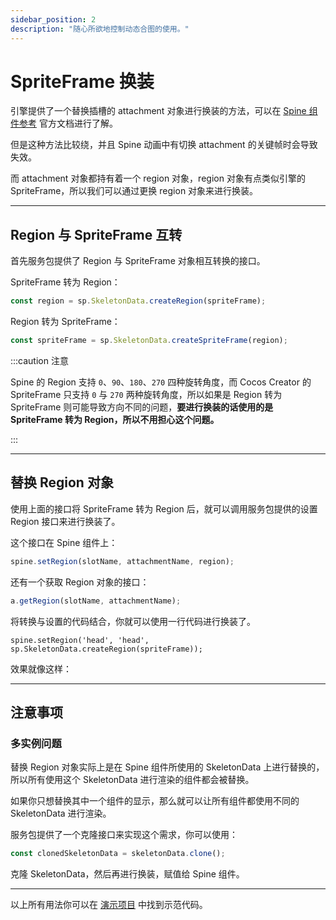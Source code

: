 ```yaml
---
sidebar_position: 2
description: "随心所欲地控制动态合图的使用。"
---
```


# SpriteFrame 换装

引擎提供了一个替换插槽的 attachment 对象进行换装的方法，可以在 [Spine 组件参考](https://docs.cocos.com/creator/2.4/manual/zh/components/spine.html) 官方文档进行了解。

但是这种方法比较绕，并且 Spine 动画中有切换 attachment 的关键帧时会导致失效。

而 attachment 对象都持有着一个 region 对象，region 对象有点类似引擎的 SpriteFrame，所以我们可以通过更换 region 对象来进行换装。

---
## Region 与 SpriteFrame 互转

首先服务包提供了 Region 与 SpriteFrame 对象相互转换的接口。

SpriteFrame 转为 Region：

```js
const region = sp.SkeletonData.createRegion(spriteFrame);
```

Region 转为 SpriteFrame：

```js
const spriteFrame = sp.SkeletonData.createSpriteFrame(region);
```

:::caution 注意

Spine 的 Region 支持 `0`、`90`、`180`、`270` 四种旋转角度，而 Cocos Creator 的 SpriteFrame 只支持 `0` 与 `270` 两种旋转角度，所以如果是 Region 转为 SpriteFrame 则可能导致方向不同的问题，**要进行换装的话使用的是 SpriteFrame 转为 Region，所以不用担心这个问题。**

:::

---
## 替换 Region 对象

使用上面的接口将 SpriteFrame 转为 Region 后，就可以调用服务包提供的设置 Region 接口来进行换装了。

这个接口在 Spine 组件上：

```js
spine.setRegion(slotName, attachmentName, region);
```

还有一个获取 Region 对象的接口：

```js
a.getRegion(slotName, attachmentName);
```

将转换与设置的代码结合，你就可以使用一行代码进行换装了。

```
spine.setRegion('head', 'head', sp.SkeletonData.createRegion(spriteFrame));
```

效果就像这样：



---
## 注意事项


### 多实例问题

替换 Region 对象实际上是在 Spine 组件所使用的 SkeletonData 上进行替换的，所以所有使用这个 SkeletonData 进行渲染的组件都会被替换。

如果你只想替换其中一个组件的显示，那么就可以让所有组件都使用不同的 SkeletonData 进行渲染。

服务包提供了一个克隆接口来实现这个需求，你可以使用：

```js
const clonedSkeletonData = skeletonData.clone();
```

克隆 SkeletonData，然后再进行换装，赋值给 Spine 组件。

---
以上所有用法你可以在 [演示项目](TODO) 中找到示范代码。
